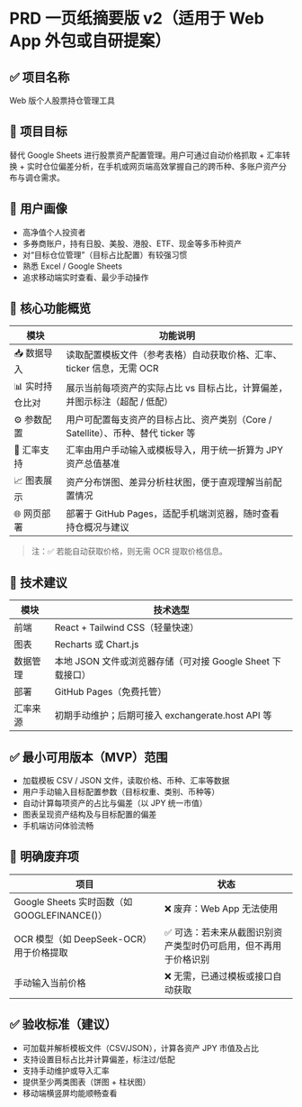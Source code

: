 # PRD 一页纸摘要版 v2（适用于 Web App 外包或自研提案）

## ✅ 项目名称
Web 版个人股票持仓管理工具

## 🎯 项目目标
替代 Google Sheets 进行股票资产配置管理。用户可通过自动价格抓取 + 汇率转换 + 实时仓位偏差分析，在手机或网页端高效掌握自己的跨币种、多账户资产分布与调仓需求。

## 👤 用户画像
- 高净值个人投资者
- 多券商账户，持有日股、美股、港股、ETF、现金等多币种资产
- 对“目标仓位管理”（目标占比配置）有较强习惯
- 熟悉 Excel / Google Sheets
- 追求移动端实时查看、最少手动操作

## 📌 核心功能概览
| 模块 | 功能说明 |
| --- | --- |
| 📥 数据导入 | 读取配置模板文件（参考表格）自动获取价格、汇率、ticker 信息，无需 OCR |
| 📊 实时持仓比对 | 展示当前每项资产的实际占比 vs 目标占比，计算偏差，并图示标注（超配 / 低配） |
| ⚙️ 参数配置 | 用户可配置每支资产的目标占比、资产类别（Core / Satellite）、币种、替代 ticker 等 |
| 💱 汇率支持 | 汇率由用户手动输入或模板导入，用于统一折算为 JPY 资产总值基准 |
| 📈 图表展示 | 资产分布饼图、差异分析柱状图，便于直观理解当前配置情况 |
| 🌐 网页部署 | 部署于 GitHub Pages，适配手机端浏览器，随时查看持仓概况与建议 |

> 注：✅ 若能自动获取价格，则无需 OCR 提取价格信息。

## 🔧 技术建议
| 模块 | 技术选型 |
| --- | --- |
| 前端 | React + Tailwind CSS（轻量快速） |
| 图表 | Recharts 或 Chart.js |
| 数据管理 | 本地 JSON 文件或浏览器存储（可对接 Google Sheet 下载接口） |
| 部署 | GitHub Pages（免费托管） |
| 汇率来源 | 初期手动维护；后期可接入 exchangerate.host API 等 |

## ✅ 最小可用版本（MVP）范围
- 加载模板 CSV / JSON 文件，读取价格、币种、汇率等数据
- 用户手动输入目标配置参数（目标权重、类别、币种等）
- 自动计算每项资产的占比与偏差（以 JPY 统一市值）
- 图表呈现资产结构及与目标配置的偏差
- 手机端访问体验流畅

## 🔁 明确废弃项
| 项目 | 状态 |
| --- | --- |
| Google Sheets 实时函数（如 GOOGLEFINANCE()） | ❌ 废弃：Web App 无法使用 |
| OCR 模型（如 DeepSeek-OCR）用于价格提取 | ✅ 可选：若未来从截图识别资产类型时仍可启用，但不再用于价格识别 |
| 手动输入当前价格 | ❌ 无需，已通过模板或接口自动获取 |

## ✅ 验收标准（建议）
- 可加载并解析模板文件（CSV/JSON），计算各资产 JPY 市值及占比
- 支持设置目标占比并计算偏差，标注过/低配
- 支持手动维护或导入汇率
- 提供至少两类图表（饼图 + 柱状图）
- 移动端横竖屏均能顺畅查看

